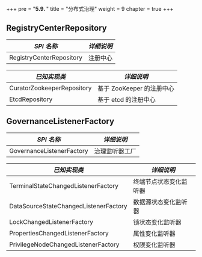 +++
pre = "<b>5.9. </b>"
title = "分布式治理"
weight = 9
chapter = true
+++

## RegistryCenterRepository

| *SPI 名称*                       | *详细说明*               |
| -------------------------------- | ----------------------- |
| RegistryCenterRepository         | 注册中心                 |

| *已知实现类*                      | *详细说明*               |
| -------------------------------- | ----------------------- |
| CuratorZookeeperRepository       | 基于 ZooKeeper 的注册中心 |
| EtcdRepository                   | 基于 etcd 的注册中心      |

## GovernanceListenerFactory

| *SPI 名称*                       | *详细说明*               |
| -------------------------------- | ----------------------- |
| GovernanceListenerFactory        | 治理监听器工厂            |

| *已知实现类*                           | *详细说明*           |
| ------------------------------------- | ------------------- |
| TerminalStateChangedListenerFactory   | 终端节点状态变化监听器 |
| DataSourceStateChangedListenerFactory | 数据源状态变化监听器   |
| LockChangedListenerFactory            | 锁状态变化监听器      |
| PropertiesChangedListenerFactory      | 属性变化监听器        |
| PrivilegeNodeChangedListenerFactory   | 权限变化监听器        |
